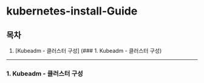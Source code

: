 # kubernetes-install-Guide
## 목차

1. [Kubeadm - 클러스터 구성] (### 1. Kubeadm - 클러스터 구성)
---

### 1. Kubeadm - 클러스터 구성



